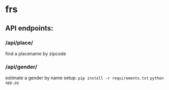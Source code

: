 # frs
## API endpoints:
### /api/place/<zip>
  find a placename by zipcode
### /api/gender/<name>
  estimate a gender by name
setup:
  `pip install -r requirements.txt`
  `python app.py`
